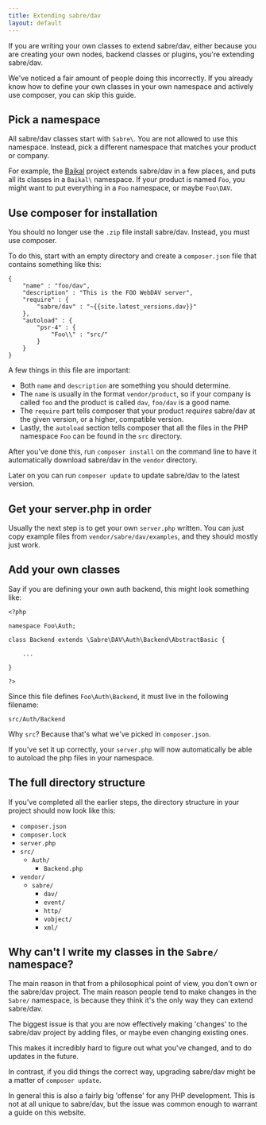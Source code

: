 ```yaml
---
title: Extending sabre/dav
layout: default
---
```


If you are writing your own classes to extend sabre/dav, either because you
are creating your own nodes, backend classes or plugins, you're extending
sabre/dav.

We've noticed a fair amount of people doing this incorrectly. If you already
know how to define your own classes in your own namespace and actively use
composer, you can skip this guide.


Pick a namespace
----------------

All sabre/dav classes start with `Sabre\`. You are not allowed to use this
namespace. Instead, pick a different namespace that matches your product or
company.

For example, the [Baikal][1] project extends sabre/dav in a few places, and
puts all its classes in a `Baikal\` namespace. If your product is named `Foo`,
you might want to put everything in a `Foo` namespace, or maybe `Foo\DAV`.


Use composer for installation
-----------------------------

You should no longer use the `.zip` file install sabre/dav. Instead, you
must use composer.

To do this, start with an empty directory and create a `composer.json` file
that contains something like this:

    { 
        "name" : "foo/dav",
        "description" : "This is the FOO WebDAV server",
        "require" : {
            "sabre/dav" : "~{{site.latest_versions.dav}}"
        },
        "autoload" : {
            "psr-4" : {
                "Foo\\" : "src/"
            }
        }
    }

A few things in this file are important:

* Both `name` and `description` are something you should determine.
* The `name` is usually in the format `vendor/product`, so if your company
  is called `foo` and the product is called `dav`, `foo/dav` is a good name.
* The `require` part tells composer that your product _requires_ sabre/dav at
  the given version, or a higher, compatible version.
* Lastly, the `autoload` section tells composer that all the files in the PHP
  namespace `Foo` can be found in the `src` directory.

After you've done this, run `composer install` on the command line to have it
automatically download sabre/dav in the `vendor` directory.

Later on you can run `composer update` to update sabre/dav to the latest
version.

Get your server.php in order
----------------------------

Usually the next step is to get your own `server.php` written. You can just
copy example files from `vendor/sabre/dav/examples`, and they should mostly
just work.

Add your own classes
--------------------

Say if you are defining your own auth backend, this might look something like:
 

    <?php

    namespace Foo\Auth;

    class Backend extends \Sabre\DAV\Auth\Backend\AbstractBasic {

        ...

    }

    ?>

Since this file defines `Foo\Auth\Backend`, it must live in the following
filename:

    src/Auth/Backend


Why `src`? Because that's what we've picked in `composer.json`.

If you've set it up correctly, your `server.php` will now automatically be
able to autoload the php files in your namespace.

The full directory structure
----------------------------

If you've completed all the earlier steps, the directory structure in your
project should now look like this:

* `composer.json`
* `composer.lock`
* `server.php`
* `src/`
  * `Auth/`
    * `Backend.php`
* `vendor/`
  * `sabre/`
    * `dav/`
    * `event/`
    * `http/`
    * `vobject/`
    * `xml/`


Why can't I write my classes in the `Sabre/` namespace?
-------------------------------------------------------

The main reason in that from a philosophical point of view, you don't own
or the sabre/dav project. The main reason people tend to make changes in the
`Sabre/` namespace, is because they think it's the only way they can extend
sabre/dav.

The biggest issue is that you are now effectively making 'changes' to the
sabre/dav project by adding files, or maybe even changing existing ones.

This makes it incredibly hard to figure out what you've changed, and to do
updates in the future.

In contrast, if you did things the correct way, upgrading sabre/dav might be
a matter of `composer update`.

In general this is also a fairly big 'offense' for any PHP development. This
is not at all unique to sabre/dav, but the issue was common enough to warrant
a guide on this website.

[1]: /baikal/

